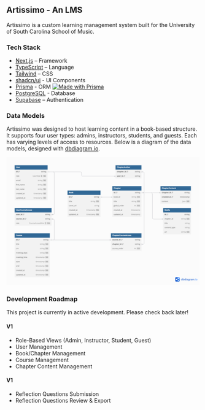 ## Artissimo - An LMS

Artissimo is a custom learning management system built for the University of South Carolina School of Music.

### Tech Stack

- [Next.js](https://nextjs.org/) – Framework
- [TypeScript](https://www.typescriptlang.org/) – Language
- [Tailwind](https://tailwindcss.com/) – CSS
- [shadcn/ui](https://ui.shadcn.com) - UI Components
- [Prisma](https://prisma.io) - ORM [![Made with Prisma](https://made-with.prisma.io/dark.svg)](https://prisma.io)
- [PostgreSQL](https://www.postgresql.org/) - Database
- [Supabase](https://supabase.co/) – Authentication

### Data Models

Artissimo was designed to host learning content in a book-based structure. It supports four user types: admins, instructors, students, and guests. Each has varying levels of access to resources. Below is a diagram of the data models, designed with [dbdiagram.io](https://dbdiagram.io/).

![Artissimo data models](./public/data-models.png "Artissimo Data Models")

### Development Roadmap

This project is currently in active development. Please check back later!

#### V1
* Role-Based Views (Admin, Instructor, Student, Guest)
* User Management
* Book/Chapter Management
* Course Management
* Chapter Content Management

#### V1
* Reflection Questions Submission
* Reflection Questions Review & Export
